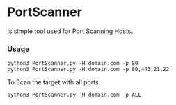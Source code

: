 # PortScanner
Is simple tool used for Port Scanning Hosts.


### Usage

    python3 PortScanner.py -H domain.com -p 80
    python3 PortScanner.py -H domain.com -p 80,443,21,22

  To Scan the target with all ports:

    python3 PortScanner.py -H domain.com -p ALL 
